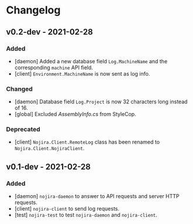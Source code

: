 # Changelog

## v0.2-dev - 2021-02-28
### Added
- [daemon] Added a new database field `Log.MachineName` and the corresponding `machine` API field.
- [client] `Environment.MachineName` is now sent as log info.
### Changed
- [daemon] Database field `Log.Project` is now 32 characters long instead of 16.
- [global] Excluded _AssemblyInfo.cs_ from StyleCop.
### Deprecated
- [client] `Nojira.Client.RemoteLog` class has been renamed to `Nojira.Client.NojiraClient`.


## v0.1-dev - 2021-02-28
### Added
- [daemon] `nojira-daemon` to answer to API requests and server HTTP requests.
- [client] `nojira-client` to send log requests.
- [test] `nojira-test` to test `nojira-daemon` and `nojira-client`.